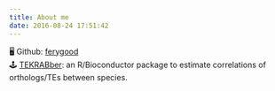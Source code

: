 ```yaml
---
title: About me
date: 2016-08-24 17:51:42
---
```


🖥️ Github: [ferygood](https://github.com/ferygood)  
🕹️ [TEKRABber](https://bioconductor.org/packages/3.15/bioc/html/TEKRABber.html): an R/Bioconductor package to estimate correlations of orthologs/TEs between species.

